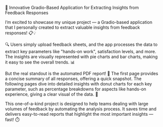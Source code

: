 🚀 Innovative Gradio-Based Application for Extracting Insights from Feedback Responses

I’m excited to showcase my unique project — a Gradio-based application that I personally created to extract valuable insights from feedback responses! 📋💡

🔍 Users simply upload feedback sheets, and the app processes the data to extract key parameters like "hands-on work", satisfaction levels, and more. The insights are visually represented with pie charts and bar charts, making it easy to see the overall trends. 📊

But the real standout is the automated PDF report! 📑 The first page provides a concise summary of all responses, offering a quick snapshot. The following pages dive into detailed insights with donut charts for each key parameter, such as percentage breakdowns for aspects like hands-on experience, giving a clear visual of the data. 🍩

This one-of-a-kind project is designed to help teams dealing with large volumes of feedback by automating the analysis process. It saves time and delivers easy-to-read reports that highlight the most important insights — fast! ⏱️
